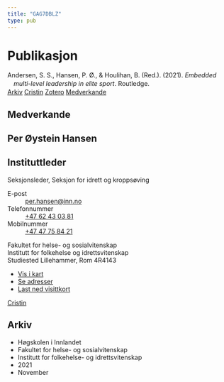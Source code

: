 ```yaml
---
title: "GAG7DBLZ"
type: pub
---
```

<h1>Publikasjon</h1>
<article id="csl-bib-container-GAG7DBLZ" class="csl-bib-container">
  <div class="csl-bib-body" style="line-height: 1.35; padding-left: 1em; text-indent:-1em;">
  <div class="csl-entry">Andersen, S. S., Hansen, P. &#xD8;., &amp; Houlihan, B. (Red.). (2021). <i>Embedded multi-level leadership in elite sport</i>. Routledge.</div>
</div>
  <div class="csl-bib-buttons">
    <a href="#taxonomy-article-GAG7DBLZ" class="csl-bib-button">Arkiv</a>
    <a href="https://app.cristin.no/results/show.jsf?id=1953071" alt="Cristin URL" class="csl-bib-button">Cristin</a>
    <a href="http://zotero.org/groups/5402882/items/GAG7DBLZ" alt="Zotero URL" class="csl-bib-button">Zotero</a>
    <a href="#contributors-article-GAG7DBLZ" class="csl-bib-button">Medverkande</a>
  </div>
  <div id="csl-bib-meta-container-GAG7DBLZ"></div>
</article>
<div id="csl-bib-meta-GAG7DBLZ" class="csl-bib-meta">
  <article id="contributors-article-GAG7DBLZ" class="contributors-article">
    <h1>Medverkande</h1>
    <div class="personas"> <div class="vrtx-hinn-person-card"> <div class="photo"> <i class="lar la-user-circle missing-person"></i> </div> <div class="info"> <hgroup><h1>Per Øystein Hansen</h1> <h2>Instituttleder</h2> <p>Seksjonsleder, Seksjon for idrett og kroppsøving</p> </hgroup><dl> <dt>E-post</dt> <dd> <a href="mailto:per.hansen@inn.no">per.hansen@inn.no</a> </dd> <dt>Telefonnummer</dt> <dd><a href="tel:+4762430381"> +47 62 43 03 81 </a></dd> <dt>Mobilnummer</dt> <dd><a href="tel:+4747758421"> +47 47 75 84 21 </a></dd> </dl> <p> Fakultet for helse- og sosialvitenskap<br> Institutt for folkehelse og idrettsvitenskap<br> Studiested Lillehammer, Rom 4R4143 </p> <ul class="vrtx-hinn-links"> <li><a href="https://www.google.com/maps?q=60.88156,11.53723">Vis i kart</a></li> <li><a href="https://www.inn.no/finn-en-ansatt/per-hansen.html#vrtx-hinn-addresses">Se adresser</a></li> <li><a href="https://www.inn.no/finn-en-ansatt/per-hansen.html?vrtx=vcf">Last ned visittkort</a></li> </ul> </div> </div> <a href="https://app.cristin.no/persons/show.jsf?id=328611" alt="Cristin URL" class="personas-cristin">Cristin</a> </div>
  </article>
  <article id="taxonomy-article-GAG7DBLZ" class="taxonomy-article">
    <h1>Arkiv</h1>
    <ul>
      <li>Høgskolen i Innlandet</li>
      <li>Fakultet for helse- og sosialvitenskap</li>
      <li>Institutt for folkehelse- og idrettsvitenskap</li>
      <li>2021</li>
      <li>November</li>
    </ul>
  </article>
</div>
